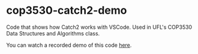 # cop3530-catch2-demo
Code that shows how Catch2 works with VSCode. Used in UFL's COP3530 Data Structures and Algorithms class.

You can watch a recorded demo of this code [here](https://youtu.be/QNUj4IPVOPA).
